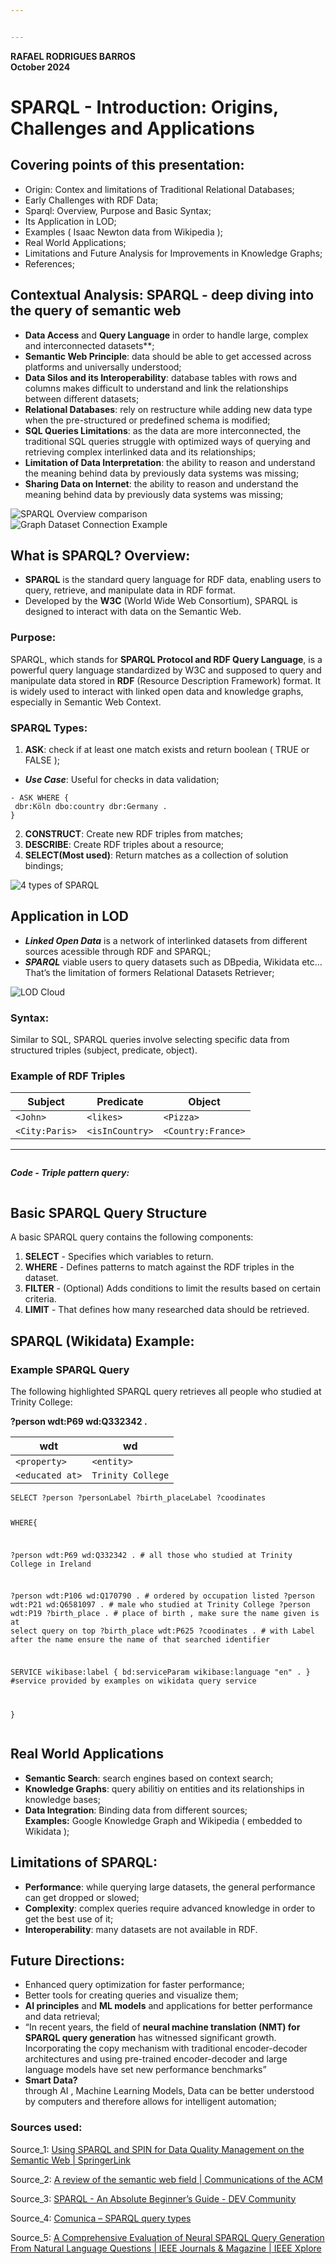 ```yaml
---


---
```


<p><strong>RAFAEL RODRIGUES BARROS<br>
October 2024</strong></p>
<h1 id="sparql---introduction-origins-challenges-and-applications">SPARQL - Introduction: Origins, Challenges and Applications</h1>
<h2 id="covering-points-of-this-presentation">Covering points of this presentation:</h2>
<ul>
<li>Origin: Contex and limitations of Traditional Relational Databases;</li>
<li>Early Challenges with RDF Data;</li>
<li>Sparql:  Overview, Purpose and Basic Syntax;</li>
<li>Its Application in LOD;</li>
<li>Examples ( Isaac Newton data from Wikipedia );</li>
<li>Real World Applications;</li>
<li>Limitations and Future Analysis for Improvements in Knowledge Graphs;</li>
<li>References;</li>
</ul>
<h2 id="contextual-analysis-sparql---deep-diving-into-the-query-of-semantic-web">Contextual Analysis: SPARQL - deep diving into the query of semantic web</h2>
<ul>
<li><strong>Data Access</strong> and <strong>Query Language</strong>  in order to handle large, complex and interconnected datasets**;</li>
<li><strong>Semantic Web Principle</strong>: data should be able to get accessed across platforms and universally understood;</li>
<li><strong>Data Silos and its Interoperability</strong>: database tables with rows and columns makes difficult to understand and link the relationships between different datasets;</li>
<li><strong>Relational Databases</strong>: rely on restructure while adding new data type when the pre-structured or predefined schema is modified;</li>
<li><strong>SQL Queries Limitations</strong>: as the data are more interconnected, the traditional SQL queries struggle with optimized ways of querying and retrieving complex interlinked data and its relationships;</li>
<li><strong>Limitation of Data Interpretation</strong>: the ability to reason and understand the meaning behind data by previously data systems was missing;</li>
<li><strong>Sharing Data on Internet</strong>: the ability to reason and understand the meaning behind data by previously data systems was missing;</li>
</ul>
<p><img src="https://cdn.analyticsvidhya.com/wp-content/uploads/2024/02/Relational-Database-vs-Graph-Database-1-1-scaled.jpg" alt="SPARQL Overview comparison"><br>
<img src="https://cdn.analyticsvidhya.com/wp-content/uploads/2024/02/image-77-2048x1426.png" alt="Graph Dataset Connection Example"></p>
<h2 id="what-is-sparql-overview">What is SPARQL? Overview:</h2>
<ul>
<li><strong>SPARQL</strong> is the standard query language for RDF data, enabling users to query, retrieve, and manipulate data in RDF format.</li>
<li>Developed by the <strong>W3C</strong> (World Wide Web Consortium), SPARQL is designed to interact with data on the Semantic Web.</li>
</ul>
<h3 id="purpose">Purpose:</h3>
<p>SPARQL, which stands for <strong>SPARQL Protocol and RDF Query Language</strong>, is a powerful query language standardized by W3C and supposed to query and manipulate data stored in <strong>RDF</strong> (Resource Description Framework) format. It is widely used to interact with linked open data and knowledge graphs, especially in Semantic Web Context.</p>
<h3 id="sparql-types">SPARQL Types:</h3>
<ol>
<li><strong>ASK</strong>: check if at least one match exists and return boolean ( TRUE or FALSE );</li>
</ol>
<ul>
<li><em><strong>Use Case</strong></em>: Useful for checks in data validation;</li>
</ul>
<pre class=" language-sparql"><code class="prism  language-sparql">- ASK WHERE {
 dbr:Köln dbo:country dbr:Germany .
}
</code></pre>
<ol start="2">
<li><strong>CONSTRUCT</strong>: Create new RDF triples from matches;</li>
<li><strong>DESCRIBE</strong>: Create RDF triples about a resource;</li>
<li><strong>SELECT(Most used)</strong>: Return matches as a collection of solution bindings;</li>
</ol>
<p><img src="https://image.slidesharecdn.com/sparql-cheat-sheet-090616011306-phpapp01/85/SPARQL-Cheat-Sheet-6-320.jpg" alt="4 types of SPARQL"></p>
<h2 id="application-in-lod">Application in LOD</h2>
<ul>
<li><em><strong>Linked Open Data</strong></em> is a network of interlinked datasets from different sources acessible through RDF and SPARQL;</li>
<li><em><strong>SPARQL</strong></em> viable users to query datasets such as DBpedia, Wikidata etc… That’s the limitation of formers Relational Datasets Retriever;</li>
</ul>
<p><img src="https://th.bing.com/th/id/R.2ac86fe3a6f77d3b2bc417d3a7db5227?rik=7BYrvVVgEnS38w&amp;riu=http%3a%2f%2fcdn.pearltrees.com%2fs%2fpic%2fsq%2fthe-linked-open-data-cloud-51644367&amp;ehk=MuHOGXI0JsIiXZDUdD0P%2fR%2fCpliBHK%2fzrO4w5S9HB9s%3d&amp;risl=&amp;pid=ImgRaw&amp;r=0" alt="LOD Cloud"></p>
<h3 id="syntax">Syntax:</h3>
<p>Similar to SQL, SPARQL queries involve selecting specific data from structured triples (subject, predicate, object).</p>
<h3 id="example-of-rdf-triples">Example of RDF Triples</h3>

<table>
<thead>
<tr>
<th>Subject</th>
<th>Predicate</th>
<th>Object</th>
</tr>
</thead>
<tbody>
<tr>
<td><code>&lt;John&gt;</code></td>
<td><code>&lt;likes&gt;</code></td>
<td><code>&lt;Pizza&gt;</code></td>
</tr>
<tr>
<td><code>&lt;City:Paris&gt;</code></td>
<td><code>&lt;isInCountry&gt;</code></td>
<td><code>&lt;Country:France&gt;</code></td>
</tr>
</tbody>
</table><hr>
<p><img src="https://th.bing.com/th/id/R.099b57f2ca635de32f62125d665cc0f8?rik=Y1Du%2fEgBkOw31A&amp;riu=http%3a%2f%2flim.univ-reunion.fr%2fstaff%2ffred%2fEnseignement%2fSW%2fSPARQL-by-example%2fspo-arrow.png&amp;ehk=t%2bd7wD6Wie0rfSDW%2f3TdT93%2fWU4xAro52EYV%2b6mgQtQ%3d&amp;risl=&amp;pid=ImgRaw&amp;r=0" alt=""></p>
<p><em><strong>Code -  Triple pattern query:</strong></em></p>
<p><img src="https://www.researchgate.net/publication/375618644/figure/fig3/AS:11431281204802839@1699967742547/a-Example-of-SPARQL-triple-pattern-query-b-After-translation-of-the-predicate-and.png" alt=""></p>
<h2 id="basic-sparql-query-structure">Basic SPARQL Query Structure</h2>
<p>A basic SPARQL query contains the following components:</p>
<ol>
<li><strong>SELECT</strong> - Specifies which variables to return.</li>
<li><strong>WHERE</strong> - Defines patterns to match against the RDF triples in the dataset.</li>
<li><strong>FILTER</strong> - (Optional) Adds conditions to limit the results based on certain criteria.</li>
<li><strong>LIMIT</strong> - That defines how many researched data should be retrieved.</li>
</ol>
<h2 id="sparql-wikidata--example">SPARQL (Wikidata)  Example:</h2>
<h3 id="example-sparql-query">Example SPARQL Query</h3>
<p>The following highlighted SPARQL query retrieves all people who studied at Trinity College:</p>
<p><strong>?person wdt:P69 wd:Q332342 .</strong></p>

<table>
<thead>
<tr>
<th>wdt</th>
<th>wd</th>
</tr>
</thead>
<tbody>
<tr>
<td><code>&lt;property&gt;</code></td>
<td><code>&lt;entity&gt;</code></td>
</tr>
<tr>
<td><code>&lt;educated at&gt;</code></td>
<td><code>Trinity College</code></td>
</tr>
</tbody>
</table><pre class=" language-sparql"><code class="prism  language-sparql">SELECT ?person ?personLabel ?birth_placeLabel ?coodinates
 
WHERE{

  ?person wdt:P69 wd:Q332342 . # all those who studied at Trinity College in Ireland
  
  ?person wdt:P106 wd:Q170790 . # ordered by occupation listed
  ?person wdt:P21 wd:Q6581097 . # male who studied at Trinity College
  ?person wdt:P19 ?birth_place . # place of birth , make sure the name given is at select query on top
  ?birth_place wdt:P625 ?coodinates . # with Label after the name ensure the name of that searched identifier
  
   SERVICE wikibase:label { 
       bd:serviceParam wikibase:language "en" . }
     #service provided by examples on wikidata query service

}
</code></pre>
<h2 id="real-world-applications">Real World Applications</h2>
<ul>
<li><strong>Semantic Search</strong>: search engines based on context search;</li>
<li><strong>Knowledge Graphs</strong>: query abilitiy on entities and its relationships in knowledge bases;</li>
<li><strong>Data Integration</strong>: Binding data from different sources;<br>
<strong>Examples:</strong> Google Knowledge Graph and Wikipedia ( embedded to Wikidata );</li>
</ul>
<h2 id="limitations-of-sparql">Limitations of SPARQL:</h2>
<ul>
<li><strong>Performance</strong>: while querying large datasets, the general performance can get dropped or slowed;</li>
<li><strong>Complexity</strong>: complex queries require advanced knowledge in order to get the best use of it;</li>
<li><strong>Interoperability</strong>: many datasets are not available in RDF.</li>
</ul>
<h2 id="future-directions">Future Directions:</h2>
<ul>
<li>Enhanced query optimization for faster performance;</li>
<li>Better tools for creating queries and visualize them;</li>
<li><strong>AI principles</strong> and <strong>ML models</strong> and applications for better performance and data retrieval;</li>
<li>“In recent years, the field of <strong>neural machine translation (NMT) for SPARQL query generation</strong> has witnessed significant growth. Incorporating the copy mechanism with traditional encoder-decoder architectures and using pre-trained encoder-decoder and large language models have set new performance benchmarks”</li>
<li><strong>Smart Data?</strong><br>
through AI , Machine Learning Models, Data can be better understood by computers and therefore allows for intelligent automation;</li>
</ul>
<h3 id="sources-used">Sources used:</h3>
<p>Source_1: <a href="https://link.springer.com/chapter/10.1007/978-3-642-12814-1_4">Using SPARQL and SPIN for Data Quality Management on the Semantic Web | SpringerLink</a></p>
<p>Source_2: <a href="https://dl.acm.org/doi/10.1145/3397512">A review of the semantic web field | Communications of the ACM</a></p>
<p>Source_3: <a href="https://dev.to/edent/sparql-an-absolute-beginner-s-guide-2c65#:~:text=Assign%20to%20the%20variable%2C%20data%20where%20the%20property,entity%2C%20and%20Q84%20is%20the%20ID%20of%20London.">SPARQL - An Absolute Beginner’s Guide - DEV Community</a></p>
<p>Source_4: <a href="https://comunica.dev/docs/query/advanced/sparql_query_types/">Comunica – SPARQL query types</a></p>
<p>Source_5: <a href="https://ieeexplore.ieee.org/document/10662970">A Comprehensive Evaluation of Neural SPARQL Query Generation From Natural Language Questions | IEEE Journals &amp; Magazine | IEEE Xplore</a></p>

